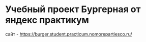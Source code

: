 # Учебный проект Бургерная от яндекс практикум 

сайт - https://burger.student.practicum.nomorepartiesco.ru/